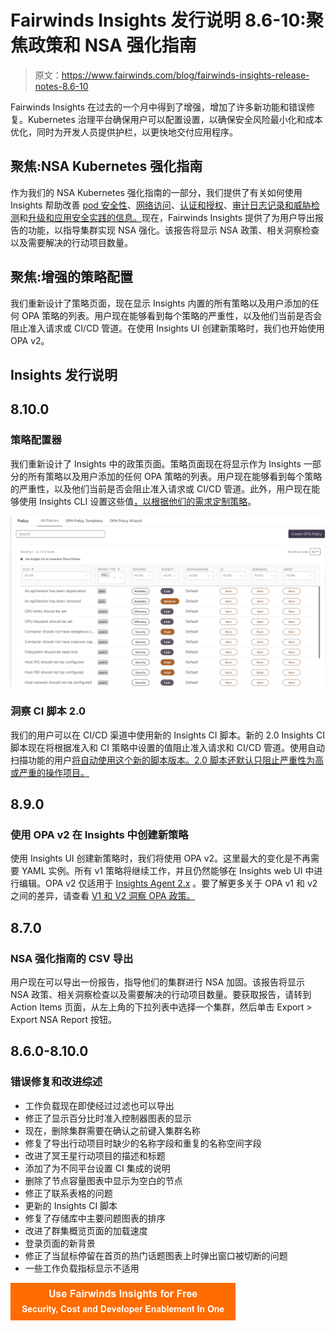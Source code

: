 # Fairwinds Insights 发行说明 8.6-10:聚焦政策和 NSA 强化指南

> 原文：<https://www.fairwinds.com/blog/fairwinds-insights-release-notes-8.6-10>

 Fairwinds Insights 在过去的一个月中得到了增强，增加了许多新功能和错误修复。Kubernetes 治理平台确保用户可以配置设置，以确保安全风险最小化和成本优化，同时为开发人员提供护栏，以更快地交付应用程序。

## 聚焦:NSA Kubernetes 强化指南

作为我们的 NSA Kubernetes 强化指南的一部分，我们提供了有关如何使用 Insights 帮助改善 [pod 安全性](https://www.fairwinds.com/blog/three-ways-fairwinds-insights-can-root-out-poor-pod-security)、[网络访问](https://www.fairwinds.com/blog/nsa-hardening-guide-locking-down-network-access-with-fairwinds-insights)、[认证和授权](https://www.fairwinds.com/blog/nsa-hardening-guide-how-can-fairwinds-insights-strengthen-your-authentication-authorization-practices)、[审计日志记录和威胁检测](https://www.fairwinds.com/blog/nsa-kubernetes-hardening-guide-audit-logging-and-threat-detection-overview)和[升级和应用安全实践的信息。](https://www.fairwinds.com/blog/nsa-kubernetes-hardening-guide-upgrade-and-application-security)现在，Fairwinds Insights 提供了为用户导出报告的功能，以指导集群实现 NSA 强化。该报告将显示 NSA 政策、相关洞察检查以及需要解决的行动项目数量。

## 聚焦:增强的策略配置

我们重新设计了策略页面，现在显示 Insights 内置的所有策略以及用户添加的任何 OPA 策略的列表。用户现在能够看到每个策略的严重性，以及他们当前是否会阻止准入请求或 CI/CD 管道。在使用 Insights UI 创建新策略时，我们也开始使用 OPA v2。

## Insights 发行说明

## 8.10.0

### 策略配置器

我们重新设计了 Insights 中的政策页面。策略页面现在将显示作为 Insights 一部分的所有策略以及用户添加的任何 OPA 策略的列表。用户现在能够看到每个策略的严重性，以及他们当前是否会阻止准入请求或 CI/CD 管道。此外，用户现在能够使用 Insights CLI 设置这些值[，以根据他们的需求定制策略](https://insights.docs.fairwinds.com/configure/cli/settings)。

![Screenshot of Fairwinds Insights policy configurator](img/e08c440104ea50a55314b5863e7d8a6a.png)

### 洞察 CI 脚本 2.0

我们的用户可以在 CI/CD 渠道中使用新的 Insights CI 脚本。新的 2.0 Insights CI 脚本现在将根据准入和 CI 策略中设置的值阻止准入请求和 CI/CD 管道。使用自动扫描功能的用户[将自动使用这个新的脚本版本。2.0 脚本还默认只阻止严重性为高或严重的操作项目。](https://insights.docs.fairwinds.com/installation/ci/autoscan/)

## 8.9.0

### 使用 OPA v2 在 Insights 中创建新策略

使用 Insights UI 创建新策略时，我们将使用 OPA v2。这里最大的变化是不再需要 YAML 实例。所有 v1 策略将继续工作，并且仍然能够在 Insights web UI 中进行编辑。OPA v2 仅适用于 [Insights Agent 2.x](https://github.com/FairwindsOps/charts/tree/master/stable/insights-agent#version-20) 。要了解更多关于 OPA v1 和 v2 之间的差异，请查看 [V1 和 V2 洞察 OPA 政策。](https://insights.docs.fairwinds.com/configure/policy/policy/#v1-and-v2-insights-opa-policies)

## 8.7.0

### NSA 强化指南的 CSV 导出

用户现在可以导出一份报告，指导他们的集群进行 NSA 加固。该报告将显示 NSA 政策、相关洞察检查以及需要解决的行动项目数量。要获取报告，请转到 Action Items 页面，从左上角的下拉列表中选择一个集群，然后单击 Export > Export NSA Report 按钮。

## 8.6.0-8.10.0

### 错误修复和改进综述

*   工作负载现在即使经过过滤也可以导出
*   修正了显示百分比时准入控制器图表的显示
*   现在，删除集群需要在确认之前键入集群名称
*   修复了导出行动项目时缺少的名称字段和重复的名称空间字段
*   改进了冥王星行动项目的描述和标题
*   添加了为不同平台设置 CI 集成的说明
*   删除了节点容量图表中显示为空白的节点
*   修正了联系表格的问题
*   更新的 Insights CI 脚本
*   修复了存储库中主要问题图表的排序
*   改进了群集概览页面的加载速度
*   登录页面的新背景
*   修正了当鼠标停留在首页的热门话题图表上时弹出窗口被切断的问题
*   一些工作负载指标显示不适用

[![Use Fairwinds Insights for Free Security, Cost and Developer Enablement In One](img/7c86296320eb01b215d8e2755e9c5b9d.png)](https://cta-redirect.hubspot.com/cta/redirect/2184645/34aa4987-a1f9-438a-a145-d7d82d5c479a)